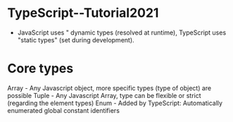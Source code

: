 # TypeScript--Tutorial2021

-   JavaScript uses " dynamic types (resolved at runtime), TypeScript uses "static types" (set during development). 

# Core types
Array - Any Javascript object, more specific types (type of object) are possible
Tuple - Any Javascript Array, type can be flexible or strict (regarding the element types)
Enum -  Added by TypeScript: Automatically enumerated global constant identifiers